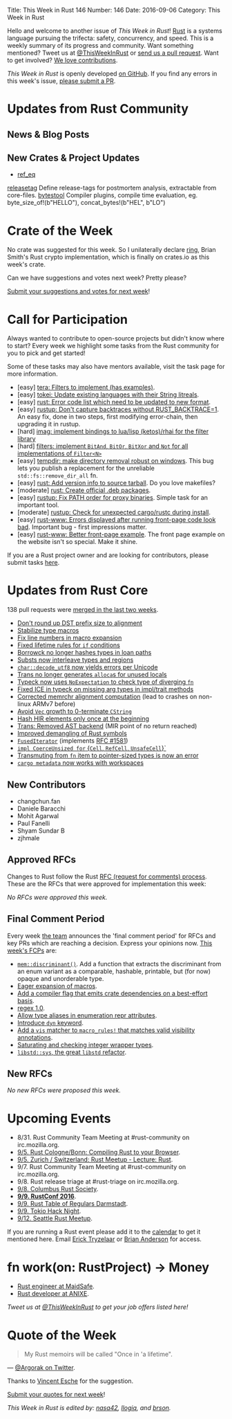 Title: This Week in Rust 146
Number: 146
Date: 2016-09-06
Category: This Week in Rust

Hello and welcome to another issue of *This Week in Rust*!
[Rust](http://rust-lang.org) is a systems language pursuing the trifecta: safety, concurrency, and speed.
This is a weekly summary of its progress and community.
Want something mentioned? Tweet us at [@ThisWeekInRust](https://twitter.com/ThisWeekInRust) or [send us a pull request](https://github.com/cmr/this-week-in-rust).
Want to get involved? [We love contributions](https://github.com/rust-lang/rust/blob/master/CONTRIBUTING.md).

*This Week in Rust* is openly developed [on GitHub](https://github.com/cmr/this-week-in-rust).
If you find any errors in this week's issue, [please submit a PR](https://github.com/cmr/this-week-in-rust/pulls).

# Updates from Rust Community

## News & Blog Posts

## New Crates & Project Updates
* [ref_eq](https://github.com/emosenkis/ref_eq)

[releasetag](https://github.com/frehberg/rust-releasetag) Define release-tags for postmortem analysis, extractable from core-files.
[bytestool](https://github.com/frehberg/rust-bytestool) Compiler plugins, compile time evaluation, eg. byte_size_of!(b"HELLO"), concat_bytes!(b"HEL", b"LO")

# Crate of the Week

No crate was suggested for this week. So I unilaterally declare [ring](https://crates.io/crates/ring), Brian Smith's Rust crypto implementation, which is finally on crates.io as this week's crate.

Can we have suggestions and votes next week? Pretty please?

[Submit your suggestions and votes for next week][submit_crate]!

[submit_crate]: https://users.rust-lang.org/t/crate-of-the-week/2704

# Call for Participation

Always wanted to contribute to open-source projects but didn't know where to start?
Every week we highlight some tasks from the Rust community for you to pick and get started!

Some of these tasks may also have mentors available, visit the task page for more information.

* [easy] [tera: Filters to implement (has examples)](https://github.com/Keats/tera/issues/46).
* [easy] [tokei: Update existing languages with their String litreals](https://github.com/Aaronepower/tokei/issues/52).
* [easy] [rust: Error code list which need to be updated to new format](https://github.com/rust-lang/rust/issues/35233).
* [easy] [rustup: Don't capture backtraces without RUST_BACKTRACE=1](https://github.com/rust-lang-nursery/rustup.rs/issues/591#issuecomment-236235677).
  An easy fix, done in two steps, first modifying error-chain, then upgrading it in rustup.
* [hard] [imag: implement bindings to lua/lisp (ketos)/rhai for the filter
  library](https://github.com/matthiasbeyer/imag/issues/245)
* [hard] [filters: implement `BitAnd`, `BitOr`, `BitXor` and `Not` for all
  implementations of `Filter<N>`](https://github.com/matthiasbeyer/filters/issues/4)
* [easy] [tempdir: make directory removal robust on windows](https://github.com/rust-lang-nursery/tempdir/issues/15). This bug lets you
  publish a replacement for the unreliable `std::fs::remove_dir_all` fn.
* [easy] [rust: Add version info to source tarball](https://github.com/rust-lang/rust/issues/32444).
  Do you love makefiles?
* [moderate] [rust: Create official .deb packages](https://github.com/rust-lang/rust/issues/28307).
* [easy] [rustup: Fix PATH order for proxy binaries](https://github.com/rust-lang-nursery/rustup.rs/issues/475#issuecomment-241792606).
  Simple task for an important tool.
* [moderate] [rustup: Check for unexpected cargo/rustc during install](https://github.com/rust-lang-nursery/rustup.rs/issues/681).
* [easy] [rust-www: Errors displayed after running front-page code look bad](https://github.com/rust-lang/rust-www/issues/490).
  Important bug - first impressions matter.
* [easy] [rust-www: Better front-page example](https://github.com/rust-lang/rust-www/issues/180).
  The front page example on the website isn't so special. Make it shine.

If you are a Rust project owner and are looking for contributors, please submit tasks [here][guidelines].

[guidelines]: https://users.rust-lang.org/t/twir-call-for-participation/4821

# Updates from Rust Core

138 pull requests were [merged in the last two weeks][merged].

[merged]: https://github.com/issues?q=is%3Apr+org%3Arust-lang+is%3Amerged+merged%3A2016-08-22..2016-08-29

* [Don't round up DST prefix size to alignment](https://github.com/rust-lang/rust/pull/36027)
* [Stabilize type macros](https://github.com/rust-lang/rust/pull/36014)
* [Fix line numbers in macro expansion](https://github.com/rust-lang/rust/pull/35238)
* [Fixed lifetime rules for `if` conditions](https://github.com/rust-lang/rust/pull/36029)
* [Borrowck no longer hashes types in loan paths](https://github.com/rust-lang/rust/pull/36004)
* [Substs now interleave types and regions](https://github.com/rust-lang/rust/pull/36002)
* [`char::decode_utf8` now yields errors per Unicode](https://github.com/rust-lang/rust/pull/35947)
* [Trans no longer generates `alloca`s for unused locals](https://github.com/rust-lang/rust/pull/35916)
* [Typeck now uses `NoExpectation` to check type of diverging `fn`](https://github.com/rust-lang/rust/pull/35883)
* [Fixed ICE in typeck on missing arg types in impl/trait methods](https://github.com/rust-lang/rust/pull/35877)
* [Corrected memrchr alignment computation](https://github.com/rust-lang/rust/pull/35969) (lead to crashes on non-linux ARMv7 before)
* [Avoid `Vec` growth to 0-terminate `CString`](https://github.com/rust-lang/rust/pull/35871)
* [Hash HIR elements only once at the beginning](https://github.com/rust-lang/rust/pull/35854)
* [Trans: Removed AST backend](https://github.com/rust-lang/rust/pull/35764) (MIR point of no return reached)
* [Improved demangling of Rust symbols](https://github.com/rust-lang/rust/pull/36059)
* [`FusedIterator`](https://github.com/rust-lang/rust/pull/35656) (implements [RFC #1581](https://github.com/rust-lang/rfcs/pull/1581))
* [`impl CoerceUnsized for` {`Cell`, `RefCell`, `UnsafeCell`}`](https://github.com/rust-lang/rust/pull/35627)
* [Transmuting from `fn` item to pointer-sized types is now an error](https://github.com/rust-lang/rust/pull/34923)
* [`cargo metadata` now works with workspaces](https://github.com/rust-lang/cargo/pull/3051)

## New Contributors

* changchun.fan
* Daniele Baracchi
* Mohit Agarwal
* Paul Fanelli
* Shyam Sundar B
* zjhmale

## Approved RFCs

Changes to Rust follow the Rust [RFC (request for comments)
process](https://github.com/rust-lang/rfcs#rust-rfcs). These
are the RFCs that were approved for implementation this week:

*No RFCs were approved this week.*

## Final Comment Period

Every week [the team](https://www.rust-lang.org/team.html) announces the
'final comment period' for RFCs and key PRs which are reaching a
decision. Express your opinions now. [This week's FCPs][fcp] are:

[fcp]: https://github.com/rust-lang/rfcs/labels/final-comment-period

* [`mem::discriminant()`](https://github.com/rust-lang/rfcs/pull/1696). Add a function that extracts the discriminant from an enum variant as a comparable, hashable, printable, but (for now) opaque and unorderable type.
* [Eager expansion of macros](https://github.com/rust-lang/rfcs/pull/1628).
* [Add a compiler flag that emits crate dependencies on a best-effort basis](https://github.com/rust-lang/rfcs/pull/1622).
* [regex 1.0](https://github.com/rust-lang/rfcs/pull/1620).
* [Allow type aliases in enumeration repr attributes](https://github.com/rust-lang/rfcs/pull/1605).
* [Introduce `dyn` keyword](https://github.com/rust-lang/rfcs/pull/1603).
* [Add a `vis` matcher to `macro_rules!` that matches valid visibility annotations](https://github.com/rust-lang/rfcs/pull/1575).
* [Saturating and checking integer wrapper types](https://github.com/rust-lang/rfcs/pull/1534).
* [`libstd::sys`, the great `libstd` refactor](https://github.com/rust-lang/rfcs/pull/1502).

## New RFCs

*No new RFCs were proposed this week.*

# Upcoming Events

* 8/31. Rust Community Team Meeting at #rust-community on irc.mozilla.org.
* [9/5. Rust Cologne/Bonn: Compiling Rust to your Browser](http://rustaceans.cologne/2016/09/05/compile-to-js.html).
* [9/5. Zurich / Switzerland: Rust Meetup - Lecture: Rust<T>](http://www.meetup.com/de-DE/Mozilla-Meetup-Switzerland/events/233292936/).
* 9/7. Rust Community Team Meeting at #rust-community on irc.mozilla.org.
* 9/8. Rust release triage at #rust-triage on irc.mozilla.org.
* [9/8. Columbus Rust Society](https://www.meetup.com/columbus-rs/events/232660905/).
* **[9/9. RustConf 2016](http://rustconf.com/)**.
* [9/9. Rust Table of Regulars Darmstadt](https://www.meetup.com/de-DE/Rust-Rhein-Main/events/233544580/).
* [9/9. Tokio Hack Night](https://tokiohacknight.splashthat.com/).
* [9/12. Seattle Rust Meetup](https://www.eventbrite.com/e/mozilla-rust-seattle-meetup-tickets-12222326307?aff=erelexporg).

If you are running a Rust event please add it to the [calendar] to get
it mentioned here. Email [Erick Tryzelaar][erickt] or [Brian
Anderson][brson] for access.

[calendar]: https://www.google.com/calendar/embed?src=apd9vmbc22egenmtu5l6c5jbfc%40group.calendar.google.com
[erickt]: mailto:erick.tryzelaar@gmail.com
[brson]: mailto:banderson@mozilla.com

# fn work(on: RustProject) -> Money

* [Rust engineer at MaidSafe](http://maidsafe.net/careers.html#rust_engineer).
* [Rust developer at ANIXE](http://anixe.pl/rust_dev/).

*Tweet us at [@ThisWeekInRust](https://twitter.com/ThisWeekInRust) to get your job offers listed here!*

# Quote of the Week

> My Rust memoirs will be called "Once in 'a lifetime".

— [@Argorak on Twitter](https://twitter.com/Argorak/status/768040922030432256).

Thanks to [Vincent Esche](https://users.rust-lang.org/users/regexident) for the suggestion.

[Submit your quotes for next week][submit]!

[submit]: http://users.rust-lang.org/t/twir-quote-of-the-week/328

*This Week in Rust is edited by: [nasa42](https://github.com/nasa42), [llogiq](https://github.com/llogiq), and [brson](https://github.com/brson).*

